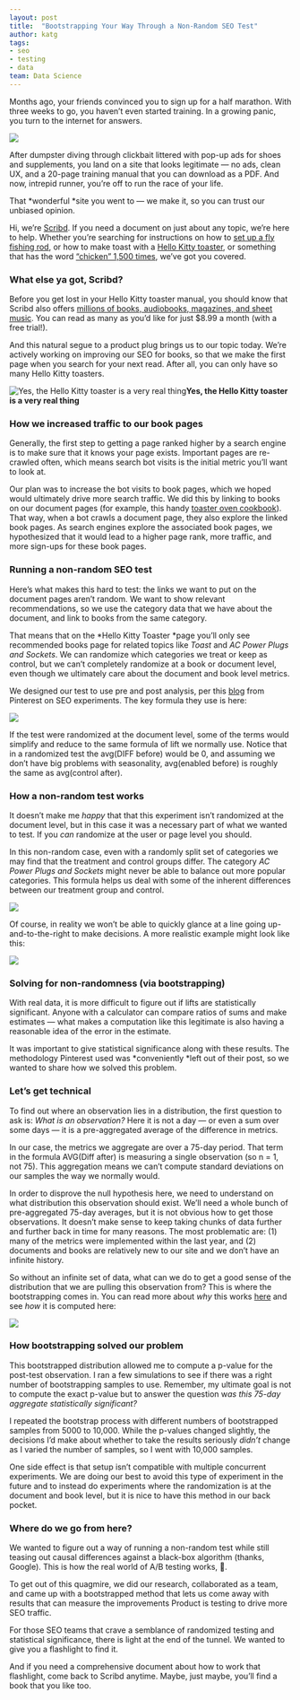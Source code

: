 ```yaml
---
layout: post
title:  "Bootstrapping Your Way Through a Non-Random SEO Test"
author: katg
tags:
- seo
- testing
- data
team: Data Science
---
```


Months ago, your friends convinced you to sign up for a half marathon. With three weeks to go, you haven’t even started training. In a growing panic, you turn to the internet for answers.

![](https://cdn-images-1.medium.com/max/2000/1*U6JCGY7hCbQzoG4kVtiwLg.png)

After dumpster diving through clickbait littered with pop-up ads for shoes and supplements, you land on a site that looks legitimate — no ads, clean UX, and a 20-page training manual that you can download as a PDF. And now, intrepid runner, you’re off to run the race of your life.

That *wonderful *site you went to — we make it, so you can trust our unbiased opinion.

Hi, we’re [Scribd](https://www.scribd.com/). If you need a document on just about any topic, we’re here to help. Whether you’re searching for instructions on how to [set up a fly fishing rod](https://www.scribd.com/document/42677233/Fly-Fishing-Basic-Setup), or how to make toast with a [Hello Kitty toaster](https://www.scribd.com/document/145547316/hello-kitty-toaster-manual), or something that has the word [“chicken” 1,500 times](https://www.scribd.com/document/284650/Chicken-chicken-chicken), we’ve got you covered.

### What else ya got, Scribd?

Before you get lost in your Hello Kitty toaster manual, you should know that Scribd also offers [millions of books, audiobooks, magazines, and sheet music](https://www.scribd.com/). You can read as many as you’d like for just $8.99 a month (with a free trial!).

And this natural segue to a product plug brings us to our topic today. We’re actively working on improving our SEO for books, so that we make the first page when you search for your next read. After all, you can only have so many Hello Kitty toasters.

![*Yes, the Hello Kitty toaster is a very real thing*](https://cdn-images-1.medium.com/max/2000/1*OoAcaXJEU-QXU66Vo0jU1A.png)**Yes, the Hello Kitty toaster is a very real thing**

### How we increased traffic to our book pages

Generally, the first step to getting a page ranked higher by a search engine is to make sure that it knows your page exists. Important pages are re-crawled often, which means search bot visits is the initial metric you’ll want to look at.

Our plan was to increase the bot visits to book pages, which we hoped would ultimately drive more search traffic. We did this by linking to books on our document pages (for example, this handy [toaster oven cookbook](https://www.scribd.com/book/337930512/Toaster-Oven-30-Quick-and-Easy-Homemade-Recipes-and-Oven-Baked-Meals-to-Cook-for-Two-Special-Appliances)). That way, when a bot crawls a document page, they also explore the linked book pages. As search engines explore the associated book pages, we hypothesized that it would lead to a higher page rank, more traffic, and more sign-ups for these book pages.

### Running a non-random SEO test

Here’s what makes this hard to test: the links we want to put on the document pages aren’t random. We want to show relevant recommendations, so we use the category data that we have about the document, and link to books from the same category.

That means that on the *Hello Kitty Toaster *page you’ll only see recommended books page for related topics like *Toast* and *AC Power Plugs and Sockets*. We can randomize which categories we treat or keep as control, but we can’t completely randomize at a book or document level, even though we ultimately care about the document and book level metrics.

We designed our test to use pre and post analysis, per this [blog](https://medium.com/@Pinterest_Engineering/demystifying-seo-with-experiments-a183b325cf4c) from Pinterest on SEO experiments. The key formula they use is here:

![](https://cdn-images-1.medium.com/max/2000/1*REFctdeg2FAGnpdwkth5Pg.png)

If the test were randomized at the document level, some of the terms would simplify and reduce to the same formula of lift we normally use. Notice that in a randomized test the avg(DIFF before) would be 0, and assuming we don’t have big problems with seasonality, avg(enabled before) is roughly the same as avg(control after).

### How a non-random test works

It doesn’t make me *happy* that that this experiment isn’t randomized at the document level, but in this case it was a necessary part of what we wanted to test. If you *can* randomize at the user or page level you should.

In this non-random case, even with a randomly split set of categories we may find that the treatment and control groups differ. The category *AC Power Plugs and Sockets* might never be able to balance out more popular categories. This formula helps us deal with some of the inherent differences between our treatment group and control.

![](https://cdn-images-1.medium.com/max/2000/1*hJy6aw2kChxkd2N7-l-U_g.gif)

Of course, in reality we won’t be able to quickly glance at a line going up-and-to-the-right to make decisions. A more realistic example might look like this:

![](https://cdn-images-1.medium.com/max/2000/1*saE-9dvvlTdiaD6rlb4Emw.png)

### Solving for non-randomness (via bootstrapping)

With real data, it is more difficult to figure out if lifts are statistically significant. Anyone with a calculator can compare ratios of sums and make estimates — what makes a computation like this legitimate is also having a reasonable idea of the error in the estimate.

It was important to give statistical significance along with these results. The methodology Pinterest used was *conveniently *left out of their post, so we wanted to share how we solved this problem.

### Let’s get technical

To find out where an observation lies in a distribution, the first question to ask is: *What is an observation?* Here it is not a day — or even a sum over some days — it is a pre-aggregated average of the difference in metrics.

In our case, the metrics we aggregate are over a 75-day period. That term in the formula AVG(Diff after) is measuring a single observation (so n = 1, not 75). This aggregation means we can’t compute standard deviations on our samples the way we normally would.

In order to disprove the null hypothesis here, we need to understand on what distribution this observation should exist. We’ll need a whole bunch of pre-aggregated 75-day averages, but it is not obvious how to get those observations. It doesn’t make sense to keep taking chunks of data further and further back in time for many reasons. The most problematic are: (1) many of the metrics were implemented within the last year, and (2) documents and books are relatively new to our site and we don’t have an infinite history.

So without an infinite set of data, what can we do to get a good sense of the distribution that we are pulling this observation from? This is where the bootstrapping comes in. You can read more about *why* this works [here](https://en.wikipedia.org/wiki/Bootstrapping_(statistics)) and see *how* it is computed here:

![](https://cdn-images-1.medium.com/max/2000/1*3bH5BIvaQjKicfHZbwTrIQ.gif)

### How bootstrapping solved our problem

This bootstrapped distribution allowed me to compute a p-value for the post-test observation. I ran a few simulations to see if there was a right number of bootstrapping samples to use. Remember, my ultimate goal is not to compute the exact p-value but to answer the question w*as this 75-day aggregate statistically significant?*

I repeated the bootstrap process with different numbers of bootstrapped samples from 5000 to 10,000. While the p-values changed slightly, the decisions I’d make about whether to take the results seriously *didn’t* change as I varied the number of samples, so I went with 10,000 samples.

One side effect is that setup isn’t compatible with multiple concurrent experiments. We are doing our best to avoid this type of experiment in the future and to instead do experiments where the randomization is at the document and book level, but it is nice to have this method in our back pocket.

### **Where do we go from here?**

We wanted to figure out a way of running a non-random test while still teasing out causal differences against a black-box algorithm (thanks, Google). This is how the real world of A/B testing works, 🤷‍.

To get out of this quagmire, we did our research, collaborated as a team, and came up with a bootstrapped method that lets us come away with results that can measure the improvements Product is testing to drive more SEO traffic.

For those SEO teams that crave a semblance of randomized testing and statistical significance, there is light at the end of the tunnel. We wanted to give you a flashlight to find it.

And if you need a comprehensive document about how to work that flashlight, come back to Scribd anytime. Maybe, just maybe, you’ll find a book that you like too.
